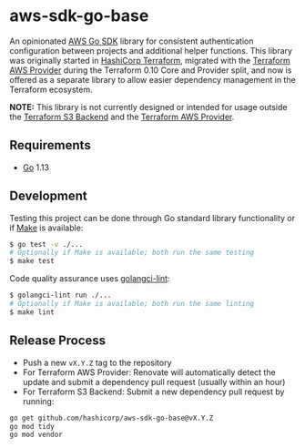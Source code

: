 # aws-sdk-go-base

An opinionated [AWS Go SDK](https://github.com/aws/aws-sdk-go) library for consistent authentication configuration between projects and additional helper functions. This library was originally started in [HashiCorp Terraform](https://github.com/hashicorp/terraform), migrated with the [Terraform AWS Provider](https://github.com/terraform-providers/terraform-provider-aws) during the Terraform 0.10 Core and Provider split, and now is offered as a separate library to allow easier dependency management in the Terraform ecosystem.

**NOTE:** This library is not currently designed or intended for usage outside the [Terraform S3 Backend](https://www.terraform.io/docs/backends/types/s3.html) and the [Terraform AWS Provider](https://www.terraform.io/docs/providers/aws/index.html).

## Requirements

- [Go](https://golang.org/doc/install) 1.13

## Development

Testing this project can be done through Go standard library functionality or if [Make](https://www.gnu.org/software/make/) is available:

```sh
$ go test -v ./...
# Optionally if Make is available; both run the same testing
$ make test
```

Code quality assurance uses [golangci-lint](https://github.com/golangci/golangci-lint):

```sh
$ golangci-lint run ./...
# Optionally if Make is available; both run the same linting
$ make lint
```

## Release Process

- Push a new `vX.Y.Z` tag to the repository
- For Terraform AWS Provider: Renovate will automatically detect the update and submit a dependency pull request (usually within an hour)
- For Terraform S3 Backend: Submit a new dependency pull request by running:

```sh
go get github.com/hashicorp/aws-sdk-go-base@vX.Y.Z
go mod tidy
go mod vendor
```
